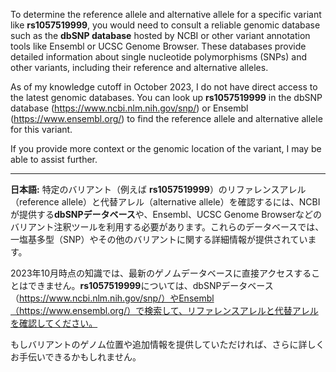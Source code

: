 To determine the reference allele and alternative allele for a specific variant like **rs1057519999**, you would need to consult a reliable genomic database such as the **dbSNP database** hosted by NCBI or other variant annotation tools like Ensembl or UCSC Genome Browser. These databases provide detailed information about single nucleotide polymorphisms (SNPs) and other variants, including their reference and alternative alleles.

As of my knowledge cutoff in October 2023, I do not have direct access to the latest genomic databases. You can look up **rs1057519999** in the dbSNP database (https://www.ncbi.nlm.nih.gov/snp/) or Ensembl (https://www.ensembl.org/) to find the reference allele and alternative allele for this variant.

If you provide more context or the genomic location of the variant, I may be able to assist further.

---

**日本語:**
特定のバリアント（例えば **rs1057519999**）のリファレンスアレル（reference allele）と代替アレル（alternative allele）を確認するには、NCBIが提供する**dbSNPデータベース**や、Ensembl、UCSC Genome Browserなどのバリアント注釈ツールを利用する必要があります。これらのデータベースでは、一塩基多型（SNP）やその他のバリアントに関する詳細情報が提供されています。

2023年10月時点の知識では、最新のゲノムデータベースに直接アクセスすることはできません。**rs1057519999**については、dbSNPデータベース（https://www.ncbi.nlm.nih.gov/snp/）やEnsembl（https://www.ensembl.org/）で検索して、リファレンスアレルと代替アレルを確認してください。

もしバリアントのゲノム位置や追加情報を提供していただければ、さらに詳しくお手伝いできるかもしれません。